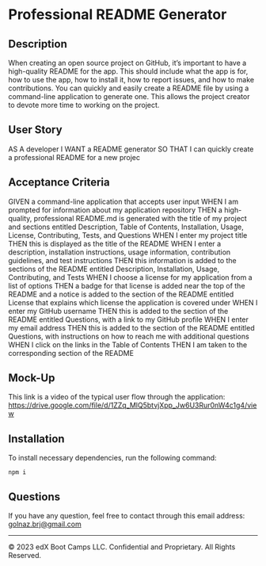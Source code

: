 # Professional README Generator

## Description
When creating an open source project on GitHub, it’s important to have a high-quality README for the app. This should include what the app is for, how to use the app, how to install it, how to report issues, and how to make contributions. You can quickly and easily create a README file by using a command-line application to generate one. This allows the project creator to devote more time to working on the project.

## User Story
AS A developer
I WANT a README generator
SO THAT I can quickly create a professional README for a new projec

## Acceptance Criteria
GIVEN a command-line application that accepts user input
WHEN I am prompted for information about my application repository
THEN a high-quality, professional README.md is generated with the title of my project and sections entitled Description, Table of Contents, Installation, Usage, License, Contributing, Tests, and Questions
WHEN I enter my project title
THEN this is displayed as the title of the README
WHEN I enter a description, installation instructions, usage information, contribution guidelines, and test instructions
THEN this information is added to the sections of the README entitled Description, Installation, Usage, Contributing, and Tests
WHEN I choose a license for my application from a list of options
THEN a badge for that license is added near the top of the README and a notice is added to the section of the README entitled License that explains which license the application is covered under
WHEN I enter my GitHub username
THEN this is added to the section of the README entitled Questions, with a link to my GitHub profile
WHEN I enter my email address
THEN this is added to the section of the README entitled Questions, with instructions on how to reach me with additional questions
WHEN I click on the links in the Table of Contents
THEN I am taken to the corresponding section of the README

## Mock-Up
This link is a video of the typical user flow through the application:
https://drive.google.com/file/d/1ZZq_MlQ5btvjXpp_Jw6U3Rur0nW4c1g4/view


## Installation
To install necessary dependencies, run the following command:

```
npm i
```

## Questions
If you have any question, feel free to contact through this email address:
golnaz.brj@gmail.com

---

© 2023 edX Boot Camps LLC. Confidential and Proprietary. All Rights Reserved.